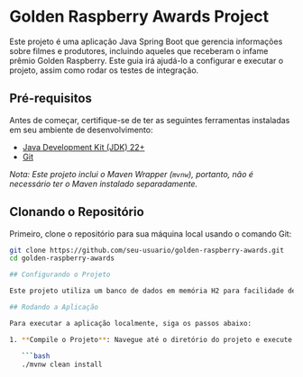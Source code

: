 # Golden Raspberry Awards Project

Este projeto é uma aplicação Java Spring Boot que gerencia informações sobre filmes e produtores, incluindo aqueles que receberam o infame prêmio Golden Raspberry. Este guia irá ajudá-lo a configurar e executar o projeto, assim como rodar os testes de integração.

## Pré-requisitos

Antes de começar, certifique-se de ter as seguintes ferramentas instaladas em seu ambiente de desenvolvimento:

- [Java Development Kit (JDK) 22+](https://www.oracle.com/java/technologies/javase-jdk22-downloads.html)
- [Git](https://git-scm.com/)

*Nota: Este projeto inclui o Maven Wrapper (`mvnw`), portanto, não é necessário ter o Maven instalado separadamente.*

## Clonando o Repositório

Primeiro, clone o repositório para sua máquina local usando o comando Git:

```bash
git clone https://github.com/seu-usuario/golden-raspberry-awards.git
cd golden-raspberry-awards

## Configurando o Projeto

Este projeto utiliza um banco de dados em memória H2 para facilidade de desenvolvimento e testes. Não é necessário configurar um banco de dados externo.

## Rodando a Aplicação

Para executar a aplicação localmente, siga os passos abaixo:

1. **Compile o Projeto**: Navegue até o diretório do projeto e execute o seguinte comando para compilar o projeto e baixar as dependências:

   ```bash
   ./mvnw clean install

